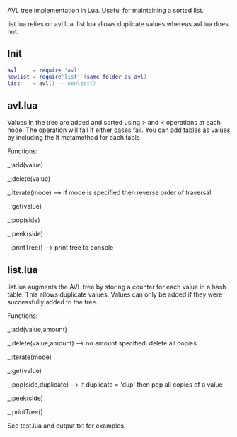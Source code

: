 AVL tree implementation in Lua. Useful for maintaining a sorted list.

list.lua relies on avl.lua. list.lua allows duplicate values whereas avl.lua does not.

## Init ##

````lua
avl		= require 'avl'
newlist	= require'list' (same folder as avl)
list	= avl() -- newlist()
````

## avl.lua ##

Values in the tree are added and sorted using > and < operations at each node. The operation will fail if either cases fail. You can add tables as values by including the lt metamethod for each table.

Functions:

_:add(value)

_:delete(value)

_:iterate(mode) --> if mode is specified then reverse order of traversal

_:get(value) 

_:pop(side)

_:peek(side)

_:printTree() --> print tree to console

## list.lua ##

list.lua augments the AVL tree by storing a counter for each value in a hash table. This allows duplicate values. Values can only be added if they were successfully added to the tree.

Functions:

_:add(value,amount)

_:delete(value,amount) --> no amount specified: delete all copies

_:iterate(mode)

_:get(value) 

_:pop(side,duplicate) --> if duplicate = 'dup' then pop all copies of a value

_:peek(side)

_:printTree()

See test.lua and output.txt for examples.